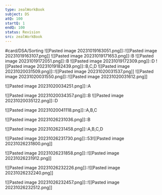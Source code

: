 ```yaml
---
type: zealWorkBook
subject: DS
atQ: 100
startQ: 1
endQ: 100
status: Revision
src: zealWorkBook
---
```

#card/DSA/Sorting
![[Pasted image 20231019163051.png]]::![[Pasted image 20231019163107.png]] <!--SR:!2023-11-17,16,290-->
![[Pasted image 20231019171653.png]]::B <!--SR:!2023-11-16,15,290-->
![[Pasted image 20231019172051.png]]::B <!--SR:!2023-11-16,15,290-->
![[Pasted image 20231019172309.png]]::D <!--SR:!2023-12-09,29,270-->
![[Pasted image 20231019182439.png]]::B,C,D <!--SR:!2023-11-11,12,270-->
![[Pasted image 20231020031509.png]]::![[Pasted image 20231020031537.png]] <!--SR:!2023-11-16,15,290-->
![[Pasted image 20231020031550.png]]::![[Pasted image 20231020031612.png]] <!--SR:!2023-11-12,11,270-->

![[Pasted image 20231020034251.png]]::A <!--SR:!2023-11-16,15,290-->

![[Pasted image 20231020034357.png]]::B <!--SR:!2023-11-17,16,290-->
![[Pasted image 20231020035122.png]]::D <!--SR:!2023-11-11,12,270-->

![[Pasted image 20231020041118.png]]::A,B,C <!--SR:!2023-11-17,16,290-->

![[Pasted image 20231026231036.png]]::B <!--SR:!2023-11-17,16,290-->

![[Pasted image 20231026231458.png]]::A,B,C,D <!--SR:!2023-11-17,16,290-->


![[Pasted image 20231026231730.png]]::53![[Pasted image 20231026231800.png]] <!--SR:!2023-11-12,13,270-->

![[Pasted image 20231026231858.png]]::![[Pasted image 20231026231912.png]] <!--SR:!2023-11-16,15,290-->

![[Pasted image 20231026232226.png]]::![[Pasted image 20231026232240.png]] <!--SR:!2023-11-11,10,270-->


![[Pasted image 20231026232457.png]]::![[Pasted image 20231026232512.png]] <!--SR:!2023-11-17,16,290-->


